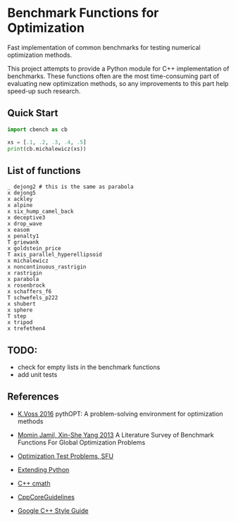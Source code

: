 # Benchmark Functions for Optimization

Fast implementation of common benchmarks for testing numerical optimization methods.

This project attempts to provide a Python module for C++ implementation of
benchmarks.
These functions often are the most time-consuming part of evaluating new
optimization methods, so any improvements to this part help speed-up such
research.

## Quick Start

```python
import cbench as cb

xs = [.1, .2, .3, .4, .5]
print(cb.michalewicz(xs))
```

## List of functions

```
_ dejong2 # this is the same as parabola
x dejong5
x ackley
x alpine
x six_hump_camel_back
x deceptive3
x drop_wave
x easom
x penalty1
T griewank
x goldstein_price
T axis_parallel_hyperellipsoid
x michalewicz
x noncontinuous_rastrigin
x rastrigin
x parabola
x rosenbrock
x schaffers_f6
T schwefels_p222
x shubert
x sphere
T step
x tripod
x trefethen4
```

## TODO:
* check for empty lists in the benchmark functions
* add unit tests


## References

- [K.Voss 2016](https://harvest.usask.ca/handle/10388/7746)
    pythOPT: A problem-solving environment for optimization methods

- [Momin Jamil, Xin-She Yang 2013](https://arxiv.org/abs/1308.4008)
    A Literature Survey of Benchmark Functions For Global Optimization Problems

- [Optimization Test Problems, SFU](https://www.sfu.ca/~ssurjano/optimization.html)

- [Extending Python](https://docs.python.org/3/extending/extending.html)

- [C++ cmath](https://www.cplusplus.com/reference/cmath/)

- [CppCoreGuidelines](https://github.com/isocpp/CppCoreGuidelines/blob/master/CppCoreGuidelines.md)

- [Google C++ Style Guide](https://google.github.io/styleguide/cppguide.html)
